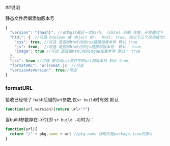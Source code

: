 ##说明

静态文件后缀添加版本号

```js
{
  "version": "{hash}", //读取git最近一次hash。 {date} 日期 注意，开发模式下（即 silky start模式下）固定为时间戳
  "html": {  //可选 boolean 或 object 如：  html: true, 则以下三个选项皆为true，如果为false则下面三个选项全为false   默认true，
    "css": true, //可选 是否给html内的css链接加版本号 默认 true
    "js": true,  //可选 是否给html内的js链接加版本号  默认： true
    "image": true //可选 是否给html内的imgae加版本号 默认： true
  },
  "css": true //可选 是否给css文件中的url加版本号 默认 true,
  "formatURL": 'urlFomat.js' //可选
  "versionAsVersion": true//可选
}

```

### formatURL
接收已经带了 hash后缀的url参数,仅`sr build`时有效
默认
```js
function(url,version){return url+"?"}
```

当build参数存在`-X`时(即 `sr build -X`)时为：

```js
function(url){
  return "/" + pkg.name + url //pkg.name 读取的是package.json的那么
}
```


